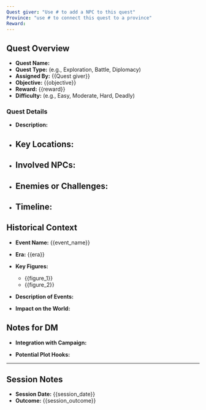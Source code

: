 ```yaml
---
Quest giver: "Use # to add a NPC to this quest"
Province: "use # to connect this quest to a province"
Reward:
---
```


## Quest Overview
- **Quest Name:** 
- **Quest Type:** (e.g., Exploration, Battle, Diplomacy)
- **Assigned By:** {{Quest giver}}
- **Objective:** {{objective}}
- **Reward:** {{reward}}
- **Difficulty:** (e.g., Easy, Moderate, Hard, Deadly)

### Quest Details
- **Description:**
		

- **Key Locations:**
  - 

- **Involved NPCs:**
  - 

- **Enemies or Challenges:**
  - 

- **Timeline:**
  - 

## Historical Context
- **Event Name:** {{event_name}}
- **Era:** {{era}}
- **Key Figures:**
  - {{figure_1}}
  - {{figure_2}}

- **Description of Events:**
	

- **Impact on the World:**
	

## Notes for DM
- **Integration with Campaign:**
	   

- **Potential Plot Hooks:**
	  

---

## Session Notes
- **Session Date:** {{session_date}}
- **Outcome:** {{session_outcome}}
